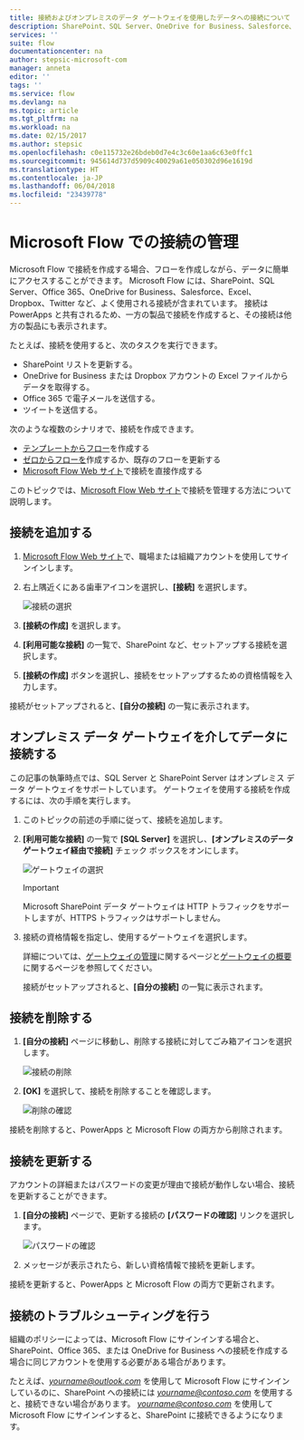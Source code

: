 ```yaml
---
title: 接続およびオンプレミスのデータ ゲートウェイを使用したデータへの接続について | Microsoft Docs
description: SharePoint、SQL Server、OneDrive for Business、Salesforce、Office 365、OneDrive、Dropbox、Twitter、Google Drive などへの接続を追加または管理する
services: ''
suite: flow
documentationcenter: na
author: stepsic-microsoft-com
manager: anneta
editor: ''
tags: ''
ms.service: flow
ms.devlang: na
ms.topic: article
ms.tgt_pltfrm: na
ms.workload: na
ms.date: 02/15/2017
ms.author: stepsic
ms.openlocfilehash: c0e115732e26bdeb0d7e4c3c60e1aa6c63e0ffc1
ms.sourcegitcommit: 945614d737d5909c40029a61e050302d96e1619d
ms.translationtype: HT
ms.contentlocale: ja-JP
ms.lasthandoff: 06/04/2018
ms.locfileid: "23439778"
---
```

# <a name="manage-connections-in-microsoft-flow"></a>Microsoft Flow での接続の管理
Microsoft Flow で接続を作成する場合、フローを作成しながら、データに簡単にアクセスすることができます。 Microsoft Flow には、SharePoint、SQL Server、Office 365、OneDrive for Business、Salesforce、Excel、Dropbox、Twitter など、よく使用される接続が含まれています。 接続は PowerApps と共有されるため、一方の製品で接続を作成すると、その接続は他方の製品にも表示されます。

たとえば、接続を使用すると、次のタスクを実行できます。

* SharePoint リストを更新する。
* OneDrive for Business または Dropbox アカウントの Excel ファイルからデータを取得する。
* Office 365 で電子メールを送信する。
* ツイートを送信する。

次のような複数のシナリオで、接続を作成できます。

* [テンプレートからフロー](get-started-logic-template.md)を作成する
* [ゼロからフローを](get-started-logic-flow.md)作成するか、既存のフローを更新する
* [Microsoft Flow Web サイト][1]で接続を直接作成する

このトピックでは、[Microsoft Flow Web サイト][1]で接続を管理する方法について説明します。

## <a name="add-a-connection"></a>接続を追加する
1. [Microsoft Flow Web サイト][1]で、職場または組織アカウントを使用してサインインします。
2. 右上隅近くにある歯車アイコンを選択し、**[接続]** を選択します。
   
    ![接続の選択](./media/add-manage-connections/connections-menu.png)
3. **[接続の作成]** を選択します。
4. **[利用可能な接続]** の一覧で、SharePoint など、セットアップする接続を選択します。
5. **[接続の作成]** ボタンを選択し、接続をセットアップするための資格情報を入力します。

接続がセットアップされると、**[自分の接続]** の一覧に表示されます。

## <a name="connect-to-your-data-through-an-on-premises-data-gateway"></a>オンプレミス データ ゲートウェイを介してデータに接続する
この記事の執筆時点では、SQL Server と SharePoint Server はオンプレミス データ ゲートウェイをサポートしています。 ゲートウェイを使用する接続を作成するには、次の手順を実行します。

1. このトピックの前述の手順に従って、接続を追加します。
2. **[利用可能な接続]** の一覧で **[SQL Server]** を選択し、**[オンプレミスのデータ ゲートウェイ経由で接続]** チェック ボックスをオンにします。
   
    ![ゲートウェイの選択](./media/add-manage-connections/select-gateway.png)
   
   > [!IMPORTANT]
   > Microsoft SharePoint データ ゲートウェイは HTTP トラフィックをサポートしますが、HTTPS トラフィックはサポートしません。
   > 
   > 
3. 接続の資格情報を指定し、使用するゲートウェイを選択します。
   
    詳細については、[ゲートウェイの管理](gateway-manage.md)に関するページと[ゲートウェイの概要](gateway-reference.md)に関するページを参照してください。
   
    接続がセットアップされると、**[自分の接続]** の一覧に表示されます。

## <a name="delete-a-connection"></a>接続を削除する
1. **[自分の接続]** ページに移動し、削除する接続に対してごみ箱アイコンを選択します。
   
    ![接続の削除](./media/add-manage-connections/delete-connection.png)
2. **[OK]** を選択して、接続を削除することを確認します。
   
    ![削除の確認](./media/add-manage-connections/delete-confirmation.png)

接続を削除すると、PowerApps と Microsoft Flow の両方から削除されます。

## <a name="update-a-connection"></a>接続を更新する
アカウントの詳細またはパスワードの変更が理由で接続が動作しない場合、接続を更新することができます。

1. **[自分の接続]** ページで、更新する接続の **[パスワードの確認]** リンクを選択します。
   
    ![パスワードの確認](./media/add-manage-connections/verify-password.png)
2. メッセージが表示されたら、新しい資格情報で接続を更新します。

接続を更新すると、PowerApps と Microsoft Flow の両方で更新されます。

## <a name="troubleshoot-a-connection"></a>接続のトラブルシューティングを行う
組織のポリシーによっては、Microsoft Flow にサインインする場合と、SharePoint、Office 365、または OneDrive for Business への接続を作成する場合に同じアカウントを使用する必要がある場合があります。

たとえば、*yourname@outlook.com* を使用して Microsoft Flow にサインインしているのに、SharePoint への接続には *yourname@contoso.com* を使用すると、接続できない場合があります。 *yourname@contoso.com* を使用して Microsoft Flow にサインインすると、SharePoint に接続できるようになります。

<!--Reference links in article-->
[1]: https://flow.microsoft.com
